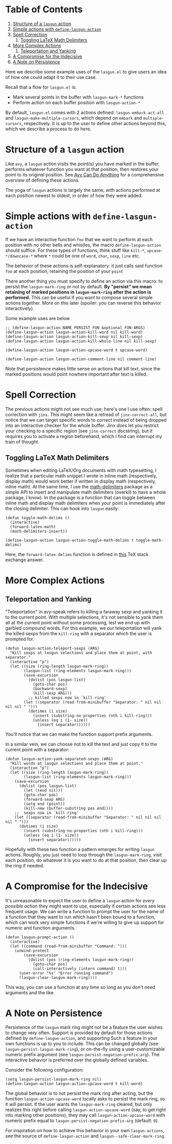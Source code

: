 
# Table of Contents

1.  [Structure of a `lasgun` action](#orgf18b59d)
2.  [Simple actions with `define-lasgun-action`](#orgf8d7b6c)
3.  [Spell Correction](#org1ad2936)
    1.  [Toggling LaTeX Math Delimiters](#orgc1dfa42)
4.  [More Complex Actions](#org6576e63)
    1.  [Teleportation and Yanking](#orgbfab779)
5.  [A Compromise for the Indecisive](#org3650fa7)
6.  [A Note on Persistence](#org5b82edf)

Here we describe some example uses of the `lasgun.el` to give users an idea of how one could adapt it to their use case.

Recall that a flow for `lasgun.el` is:

-   Mark several points in the buffer with  `lasgun-mark-*` functions
-   Perform action on each buffer position with `lasgun-action-*`

By default, `lasgun.el` comes with 2 actions defined: `lasgun-embark-act-all` and `lasgun-make-multiple-cursors`, which depend on `embark` and `multiple-cursors`, respectively.
It is up to the user to define other actions beyond this, which we describe a process to do here.


<a id="orgf18b59d"></a>

# Structure of a `lasgun` action

Like `avy`, a `lasgun` action visits the point(s) you have marked in the buffer, performs whatever function you want at that position, then restores your point to its original position. See [Avy Can Do Anything](https://karthinks.com/software/avy-can-do-anything/) for a comprehensive overview of defining these actions.

The yoga of `lasgun` actions is largely the same, with actions performed at each position newest to oldest, in order of how they were added.


<a id="orgf8d7b6c"></a>

# Simple actions with `define-lasgun-action`

If we have an interactive function `foo` that we want to perform at each position with no other bells and whistles, the macro `define-lasgun-action` should suffice.
For these types of functions, think stuff like `kill-*`, `upcase-*/downcase-*` where `*` could be one of `word`, `char`, `sexp`, `line` etc.

The behavior of these actions is self-explanatory: it just calls said function `foo` at each position, retaining the position of your `point`

There another thing you must specify to define an action via this macro: to persist the `lasgun-mark-ring` or not by default.
**By "persist" we mean retaining of marked positions in `lasgun-mark-ring` after the action is performed.**
This can be useful if you want to compose several simple actions together.
More on this later (spoiler: you can reverse this behavior interactively).

Some example uses are below

    ;; (define-lasgun-action NAME PERSIST FUN &optional FUN-ARGS)
    (define-lasgun-action lasgun-action-kill-word nil kill-word)
    (define-lasgun-action lasgun-action-kill-sexp nil kill-sexp)
    (define-lasgun-action lasgun-action-kill-whole-line nil kill-sexp)
    
    (define-lasgun-action lasgun-action-upcase-word t upcase-word)
    
    (define-lasgun-action lasgun-action-comment-line nil comment-line)

Note that persistence makes little sense on actions that kill text, since the marked positions would point nowhere important after text is killed.


<a id="org1ad2936"></a>

# Spell Correction

The previous actions might not see much use; here's one I use often: spell correction with `jinx`.
This might seem like a retread of `jinx-correct-all`, but notice that we can target specific words to correct instead of being dropped into an interactive checker for the whole buffer.
Jinx *does* let you restrict your checking to a specific region (see `jinx-correct` docstring), but it requires you to activate a region beforehand, which I find can interrupt my train of thought.


<a id="orgc1dfa42"></a>

## Toggling LaTeX Math Delimiters

Sometimes when editing LaTeX/Org documents with math typesetting, I realize that a particular math snippet I wrote in inline math (respectively, display math) would work better if written in display math (respectively, inline math).
At the same time, I use the [math-delimiters](https://github.com/oantolin/math-delimiters) package as a simple API to insert and manipulate math delimiters (overkill to have a whole package, I know).
In the package is a function that can toggle between inline math and display math delimiters when your point is immediately after the closing delimiter.
This can hook into `lasgun` easily:

    (defun toggle-math-delims ()
      (interactive)
      (forward-latex-math)
      (math-delimiters-insert))
    
    (define-lasgun-action lasgun-action-toggle-math-delims t toggle-math-delims)

Here, the `forward-latex-delims` function is defined in [this](https://tex.stackexchange.com/a/52798) TeX stack exchange answer.


<a id="org6576e63"></a>

# More Complex Actions


<a id="orgbfab779"></a>

## Teleportation and Yanking

"Teleportation" in avy-speak refers to killing a faraway sexp and yanking it to the current point.
With multiple selections, it's not sensible to yank them all at the current point without some processing, lest we end up with garbled compound words.
For this example, we our teleportation will yank the killed sexps from the `kill-ring` with a separator which the user is prompted for.

    (defun lasgun-action-teleport-sexps (ARG)
      "Kill sexps at lasgun selections and place them at point, with separator."
      (interactive "p")
      (let ((size (ring-length lasgun-mark-ring))
            (lasgun-list (ring-elements lasgun-mark-ring)))
            (save-excursion
              (dolist (pos lasgun-list)
                (goto-char pos)
                (backward-sexp)
                (kill-sexp ARG)))
              ;; killed sexps now in `kill-ring'
            (let ((separator (read-from-minibuffer "Separator: " nil nil nil nil " ")))
              (dotimes (i size)
                (insert (substring-no-properties (nth i kill-ring)))
                (unless (eq i (1- size))
                  (insert separator))))))

You'll notice that we can make the function support prefix arguments.

In a similar vein, we can choose not to kill the text and just copy it to the current point with a separator:

    (defun lasgun-action-yank-separated-sexps (ARG)
      "Kill words at lasgun selections and place them at point."
      (interactive "p")
      (let ((size (ring-length lasgun-mark-ring))
            (lasgun-list (ring-elements lasgun-mark-ring)))
        (save-excursion
          (dolist (pos lasgun-list)
            (let ((end nil)))
            (goto-char pos)
            (forward-sexp ARG)
            (setq end (point))
            (kill-new (buffer-substring pos end))))
        ;;  sexps now in `kill-ring'
        (let ((separator (read-from-minibuffer "Separator: " nil nil nil nil " ")))
          (dotimes (i size)
            (insert (substring-no-properties (nth i kill-ring)))
            (unless (eq i (1- size))
              (insert separator))))))

Hopefully with these two function a pattern emerges for writing `lasgun` actions.
Roughly, you just need to loop through the `lasgun-mark-ring`, visit each position, do whatever it is you want to do at that position, then clear up the ring if needed.


<a id="org3650fa7"></a>

# A Compromise for the Indecisive

It's unreasonable to expect the user to define a `lasgun` action for *every possible action* they might want to use, especially if certain actions see less frequent usage.
We can write a function to prompt the user for the name of a function that they want to run which hasn't been bound to a function, which can work very simple functions if we're willing to give up support for numeric and function arguments.

    (defun lasgun-prompt-action ()
      (interactive)
      (let ((command (read-from-minibuffer "Command: ")))
        (unwind-protect
            (save-excursion
              (dolist (pos (ring-elements lasgun-mark-ring))
                (goto-char pos)
                (call-interactively (intern command) t)))
          (user-error "%s" "Error running command")
          (lasgun-clear-lasgun-mark-ring))))

This way, you can use a function at any time so long as you don't need arguments and the like.


<a id="org5b82edf"></a>

# A Note on Persistence

Persistence of the `lasgun` mark ring might not be a feature the user wishes to change very often.
Support is provided by default for those actions defined by `define-lasgun-action`, and supporting Such a feature in your own functions is up to you to include.
This can be changed globally (see `lasgun-persist-lasgun-mark-ring`), or on-the-fly using a user-customizable numeric prefix argument (see `lasgun-persist-negation-prefix-arg`).
The interactive behavior is preferred over the globally defined variables.

Consider the following configuration:

    (setq lasgun-persist-lasgun-mark-ring nil)
    (define-lasgun-action lasgun-action-upcase-word t kill-word)

The global behavior is to not persist the mark ring after acting, but the function `lasgun-action-upcase-word` locally asks to persist the mark ring, so it will persist.
If the user wants the `lasgun-mark-ring` cleared, but only realizes this right before calling `lasgun-action-upcase-word` (say, to get right into marking other positions), they may call `lasgun-action-upcase-word` with numeric prefix equal to `lasgun-persist-negation-prefix-arg` (default: `0`).

For inspiration on how to achieve this behavior in your own `lasgun-actions`, see the source of `define-lasgun-action` and `lasgun--safe-clear-mark-ring`.

